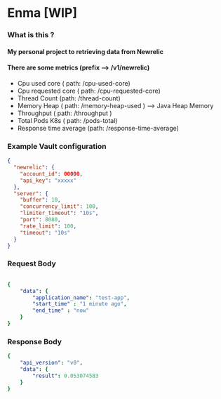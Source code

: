 # Enma [WIP]

### What is this ? 

#### My personal project to retrieving data from Newrelic 

#### There are some metrics (prefix --> /v1/newrelic)
- Cpu used core ( path: /cpu-used-core)
- Cpu requested core ( path: /cpu-requested-core)
- Thread Count (path: /thread-count)
- Memory Heap ( path: /memory-heap-used ) --> Java Heap Memory
- Throughput ( path: /throughput ) 
- Total Pods K8s ( path: /pods-total)
- Response time average (path: /response-time-average)


### Example Vault configuration
```json
{
  "newrelic": {
    "account_id": 00000,
    "api_key": "xxxxx"
  },
  "server": {
    "buffer": 10,
    "concurrency_limit": 100,
    "limiter_timeout": "10s",
    "port": 8080,
    "rate_limit": 100,
    "timeout": "10s"
  }
}

```

### Request Body
```yaml

{
    "data": {
        "application_name": "test-app",
        "start_time" : "1 minute ago",
        "end_time" : "now"
    }
}

```

### Response Body
```yaml
{
    "api_version": "v0",
    "data": {
        "result": 0.053074583
    }
}

